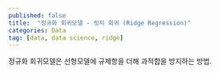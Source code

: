 ```yaml
---
published: false
title:  "정규화 회귀모델 - 릿지 회귀 (Ridge Regression)"
categories: Data
tag: [data, data science, ridge]
---
```


정규화 회귀모델은 선형모델에 규제항을 더해 과적합을 방지하는 방법.